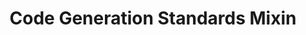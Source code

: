 ---
alias: _mixins/codegen-standards-1
version: 2.1.0
type: _mixins
title: Code Generation Standards Mixin
status: active
directives:
  Directive_StructuredOutput:
    Description: All responses containing generated artifacts MUST be structured into two distinct, clearly-labeled sections to separate analysis from the final product. This ensures clarity and facilitates automated processing. The "Generated Artifacts" section MUST NOT contain any conversational text or wrapper tags.
    Structure: |
      ### Analysis & Plan
      (All conversational text, explanations, justifications, and step-by-step plans go here.)
      ---
      ### Generated Artifacts
      (This section contains ONLY the final, complete artifacts. Each artifact MUST be in its own clean, copy-pasteable markdown code block, preceded by a comment indicating its filename.)
  Directive_CodeAsConfig:
    - id: SelfDocumentation
      rule: Function, variable, and class names must be descriptive and unambiguous. Comments are for the contextual 'why', not the functional 'what'.
    - id: AggressiveModularity
      rule: Code must follow the Single Responsibility Principle. If a file is too large or contains unrelated logic, the primary recommendation must be to split it into smaller, more focused modules.
    - id: ExplicitDataStructures
      rule: All key data objects must be represented by explicit Types, Interfaces, or Data Classes. Do not use generic objects/dictionaries for structured data.
    - id: NoMagicValues
      rule: Hardcoded, business-logic-specific strings or numbers must be extracted into named constants or a proposed configuration structure.
---